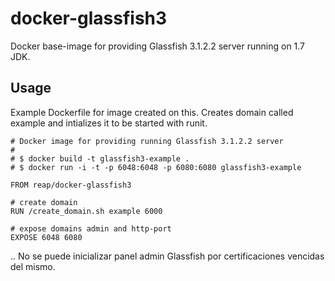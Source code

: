 docker-glassfish3
=================

Docker base-image for providing Glassfish 3.1.2.2 server running on 1.7 JDK.

## Usage

Example Dockerfile for image created on this. Creates domain called example and intializes it to be started with runit.

    # Docker image for providing running Glassfish 3.1.2.2 server
    #
    # $ docker build -t glassfish3-example .
    # $ docker run -i -t -p 6048:6048 -p 6080:6080 glassfish3-example
    
    FROM reap/docker-glassfish3
    
    # create domain
    RUN /create_domain.sh example 6000
    
    # expose domains admin and http-port
    EXPOSE 6048 6080

.. No se puede inicializar panel admin Glassfish por certificaciones vencidas del mismo.
